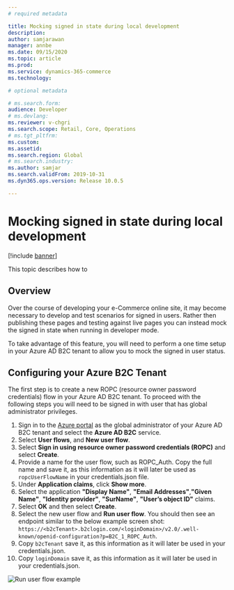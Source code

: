 ```yaml
---
# required metadata

title: Mocking signed in state during local development
description: 
author: samjarawan
manager: annbe
ms.date: 09/15/2020
ms.topic: article
ms.prod: 
ms.service: dynamics-365-commerce
ms.technology: 

# optional metadata

# ms.search.form: 
audience: Developer
# ms.devlang: 
ms.reviewer: v-chgri
ms.search.scope: Retail, Core, Operations
# ms.tgt_pltfrm: 
ms.custom: 
ms.assetid: 
ms.search.region: Global
# ms.search.industry: 
ms.author: samjar
ms.search.validFrom: 2019-10-31
ms.dyn365.ops.version: Release 10.0.5

---
```

# Mocking signed in state during local development

[!include [banner](../includes/banner.md)]

This topic describes how to

## Overview

Over the course of developing your e-Commerce online site, it may become necessary to develop and test scenarios for signed in users. Rather then publishing these pages and testing against live pages you can instead mock the signed in state when running in developer mode.
 
To take advantage of this feature, you will need to perform a one time setup in your Azure AD B2C tenant to allow you to mock the signed in user status.

## Configuring your Azure B2C Tenant
 
The first step is to create a new ROPC (resource owner password credentials) flow in your Azure AD B2C tenant. To proceed with the following steps you will need to be signed in with user that has global administrator privileges.
 
1.	Sign in to the [Azure portal](https://ms.portal.azure.com/) as the global administrator of your Azure AD B2C tenant and select the **Azure AD B2C** service.
1.	Select **User flows**, and **New user flow**.
1.	Select **Sign in using resource owner password credentials (ROPC)** and select **Create**.
1.	Provide a name for the user flow, such as ROPC_Auth. Copy the full name and save it, as this information as it will later be used as `ropcUserFlowName`  in your credentials.json file.
1.	Under **Application claims**, click **Show more**.
1.	Select the application **"Display Name"**, **"Email Addresses"**,**"Given Name"**, **"Identity provider"**, **"SurName"**, **"User’s object ID"** claims.
1.	Select **OK** and then select **Create**.
1.	Select the new user flow and **Run user flow**. You should then see an endpoint similar to the below example screen shot: ```https://<b2cTenant>.b2clogin.com/<loginDomain>/v2.0/.well-known/openid-configuration?p=B2C_1_ROPC_Auth```.
1.	Copy `b2cTenant` save it, as this information as it will later be used in your credentials.json.
1.	Copy `loginDomain` save it, as this information as it will later be used in your credentials.json.

![Run user flow example](media/local-sign-in.png)


